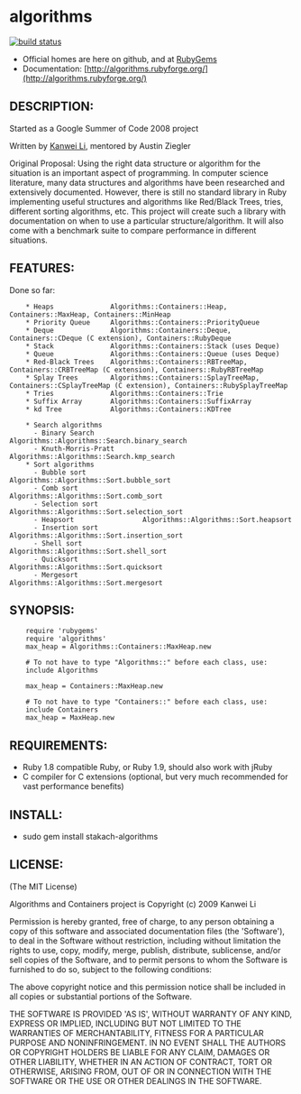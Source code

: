 # algorithms

[![build status](https://secure.travis-ci.org/stakach/algorithms.png)](http://travis-ci.org/stakach/algorithms)

* Official homes are here on github, and at [RubyGems](https://rubygems.org/gems/stakach-algorithms)
* Documentation: [http://algorithms.rubyforge.org/](http://algorithms.rubyforge.org/)

## DESCRIPTION:

Started as a Google Summer of Code 2008 project

Written by [Kanwei Li](http://kanwei.com/), mentored by Austin Ziegler

Original Proposal: Using the right data structure or algorithm for the situation is an important
aspect of programming. In computer science literature, many data structures
and algorithms have been researched and extensively documented. However, there
is still no standard library in Ruby implementing useful structures and
algorithms like Red/Black Trees, tries, different sorting algorithms, etc.
This project will create such a library with documentation on when to use a
particular structure/algorithm. It will also come with a benchmark suite to
compare performance in different situations.

## FEATURES:

Done so far:

		* Heaps              Algorithms::Containers::Heap, Containers::MaxHeap, Containers::MinHeap
		* Priority Queue     Algorithms::Containers::PriorityQueue
		* Deque              Algorithms::Containers::Deque, Containers::CDeque (C extension), Containers::RubyDeque
		* Stack              Algorithms::Containers::Stack (uses Deque)
		* Queue              Algorithms::Containers::Queue (uses Deque)
		* Red-Black Trees    Algorithms::Containers::RBTreeMap, Containers::CRBTreeMap (C extension), Containers::RubyRBTreeMap
		* Splay Trees        Algorithms::Containers::SplayTreeMap, Containers::CSplayTreeMap (C extension), Containers::RubySplayTreeMap
		* Tries              Algorithms::Containers::Trie
		* Suffix Array       Algorithms::Containers::SuffixArray
		* kd Tree            Algorithms::Containers::KDTree

		* Search algorithms
		  - Binary Search            Algorithms::Algorithms::Search.binary_search
		  - Knuth-Morris-Pratt       Algorithms::Algorithms::Search.kmp_search
		* Sort algorithms           
		  - Bubble sort              Algorithms::Algorithms::Sort.bubble_sort
		  - Comb sort                Algorithms::Algorithms::Sort.comb_sort
		  - Selection sort           Algorithms::Algorithms::Sort.selection_sort
		  - Heapsort                 Algorithms::Algorithms::Sort.heapsort
		  - Insertion sort           Algorithms::Algorithms::Sort.insertion_sort
		  - Shell sort               Algorithms::Algorithms::Sort.shell_sort
		  - Quicksort                Algorithms::Algorithms::Sort.quicksort
		  - Mergesort                Algorithms::Algorithms::Sort.mergesort

## SYNOPSIS:

		require 'rubygems'
		require 'algorithms'
		max_heap = Algorithms::Containers::MaxHeap.new
		
		# To not have to type "Algorithms::" before each class, use:
		include Algorithms
		
		max_heap = Containers::MaxHeap.new
		
		# To not have to type "Containers::" before each class, use:
		include Containers
		max_heap = MaxHeap.new


## REQUIREMENTS:

* Ruby 1.8 compatible Ruby, or Ruby 1.9, should also work with jRuby
* C compiler for C extensions (optional, but very much recommended for vast performance benefits)

## INSTALL:

* sudo gem install stakach-algorithms

## LICENSE:

(The MIT License)

Algorithms and Containers project is Copyright (c) 2009 Kanwei Li

Permission is hereby granted, free of charge, to any person obtaining
a copy of this software and associated documentation files (the
'Software'), to deal in the Software without restriction, including
without limitation the rights to use, copy, modify, merge, publish,
distribute, sublicense, and/or sell copies of the Software, and to
permit persons to whom the Software is furnished to do so, subject to
the following conditions:

The above copyright notice and this permission notice shall be
included in all copies or substantial portions of the Software.

THE SOFTWARE IS PROVIDED 'AS IS', WITHOUT WARRANTY OF ANY KIND,
EXPRESS OR IMPLIED, INCLUDING BUT NOT LIMITED TO THE WARRANTIES OF
MERCHANTABILITY, FITNESS FOR A PARTICULAR PURPOSE AND NONINFRINGEMENT.
IN NO EVENT SHALL THE AUTHORS OR COPYRIGHT HOLDERS BE LIABLE FOR ANY
CLAIM, DAMAGES OR OTHER LIABILITY, WHETHER IN AN ACTION OF CONTRACT,
TORT OR OTHERWISE, ARISING FROM, OUT OF OR IN CONNECTION WITH THE
SOFTWARE OR THE USE OR OTHER DEALINGS IN THE SOFTWARE.
